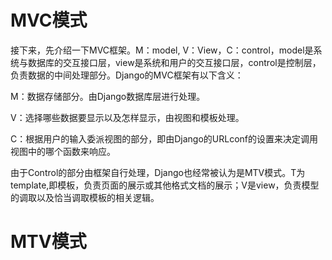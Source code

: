 # MVC模式

接下来，先介绍一下MVC框架。M：model, V：View，C：control，model是系统与数据库的交互接口层，view是系统和用户的交互接口层，control是控制层，负责数据的中间处理部分。Django的MVC框架有以下含义：

M：数据存储部分。由Django数据库层进行处理。

V：选择哪些数据要显示以及怎样显示，由视图和模板处理。

C：根据用户的输入委派视图的部分，即由Django的URLconf的设置来决定调用视图中的哪个函数来响应。

由于Control的部分由框架自行处理，Django也经常被认为是MTV模式。T为template,即模板，负责页面的展示或其他格式文档的展示；V是view，负责模型的调取以及恰当调取模板的相关逻辑。

# MTV模式



